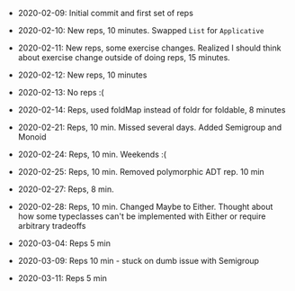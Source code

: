 - 2020-02-09: Initial commit and first set of reps
- 2020-02-10: New reps, 10 minutes. Swapped `List` for `Applicative`
- 2020-02-11: New reps, some exercise changes. Realized I should think about
              exercise change outside of doing reps, 15 minutes.
- 2020-02-12: New reps, 10 minutes
- 2020-02-13: No reps :(
- 2020-02-14: Reps, used foldMap instead of foldr for foldable, 8 minutes
- 2020-02-21: Reps, 10 min. Missed several days. Added Semigroup and Monoid
- 2020-02-24: Reps, 10 min. Weekends :(
- 2020-02-25: Reps, 10 min. Removed polymorphic ADT rep. 10 min
- 2020-02-27: Reps, 8 min.
- 2020-02-28: Reps, 10 min. Changed Maybe to Either. Thought about how some
  typeclasses can't be implemented with Either or require arbitrary tradeoffs

- 2020-03-04: Reps 5 min
- 2020-03-09: Reps 10 min - stuck on dumb issue with Semigroup
- 2020-03-11: Reps 5 min

